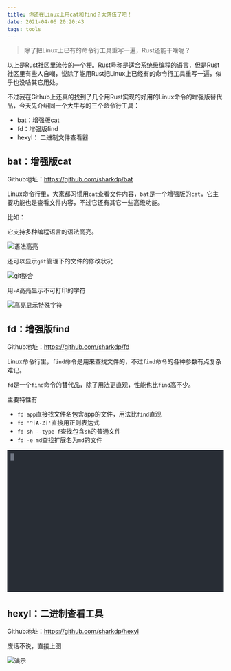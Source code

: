 ```yaml
---
title: 你还在Linux上用cat和find？太落伍了吧！
date: 2021-04-06 20:20:43
tags: tools
---
```

> 除了把Linux上已有的命令行工具重写一遍，Rust还能干啥呢？

以上是Rust社区里流传的一个梗。Rust号称是适合系统级编程的语言，但是Rust社区里有些人自嘲，说除了能用Rust把Linux上已经有的命令行工具重写一遍，似乎也没啥其它用处。

不过我在Github上还真的找到了几个用Rust实现的好用的Linux命令的增强版替代品，今天先介绍同一个大牛写的三个命令行工具：

* bat：增强版cat
* fd：增强版find
* hexyl： 二进制文件查看器

## bat：增强版cat

Github地址：https://github.com/sharkdp/bat

Linux命令行里，大家都习惯用`cat`查看文件内容，`bat`是一个增强版的`cat`，它主要功能也是查看文件内容，不过它还有其它一些高级功能。

比如：

它支持多种编程语言的语法高亮。

![语法高亮](https://camo.githubusercontent.com/7b7c397acc5b91b4c4cf7756015185fe3c5f700f70d256a212de51294a0cf673/68747470733a2f2f696d6775722e636f6d2f724773646e44652e706e67)

还可以显示`git`管理下的文件的修改状况

![git整合](https://camo.githubusercontent.com/c436c206f2c86605ab2f9fb632dd485afc05fccbf14af472770b0c59d876c9cc/68747470733a2f2f692e696d6775722e636f6d2f326c53573452452e706e67)

用`-A`高亮显示不可打印的字符

![高亮显示特殊字符](https://camo.githubusercontent.com/643244c46834769e0ea2802e15518c49e0c7cf10aa82d00c7c69a406f2aa161d/68747470733a2f2f692e696d6775722e636f6d2f576e64477039482e706e67)

## fd：增强版find

Github地址：https://github.com/sharkdp/fd

Linux命令行里，`find`命令是用来查找文件的，不过`find`命令的各种参数有点复杂难记。

`fd`是一个`find`命令的替代品，除了用法更直观，性能也比`find`高不少。

主要特性有

* `fd app`直接找文件名包含app的文件，用法比`find`直观
* `fd '^[A-Z]'`直接用正则表达式
* `fd sh --type f`查找包含`sh`的普通文件
* `fd -e md`查找扩展名为`md`的文件

![演示](https://github.com/sharkdp/fd/raw/master/doc/screencast.svg)

## hexyl：二进制查看工具

Github地址：https://github.com/sharkdp/hexyl

废话不说，直接上图

![演示](https://camo.githubusercontent.com/585a9f1ed1828f21ba1d4faa2720627c649c73b0ba75cb98aacdf0ca300957eb/68747470733a2f2f692e696d6775722e636f6d2f4d574f3975534c2e706e67)

